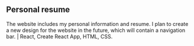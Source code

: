Personal resume
----
The website includes my personal information and resume. I plan to create a new design for the website in the future, which will contain a navigation bar. | React, Create React App, HTML, CSS.
